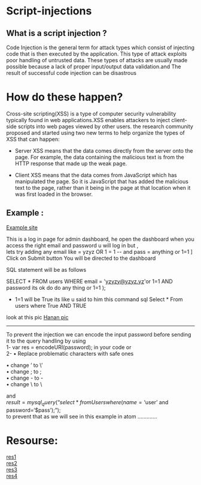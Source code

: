 # Script-injections
    
## What is a script injection ?  
Code Injection is the general term for attack types which consist of injecting code that is then executed by the application. This type of attack exploits poor handling of untrusted data. These types of attacks are usually made possible because a lack of proper input/output data validation.and The result of successful code injection can be disastrous


# How do these happen?  
 Cross-site scripting(XSS) is a type of computer security vulnerability typically found in web applications.XSS enables      attackers to inject client-side scripts into web pages viewed by other users. 
 the research community proposed and started using two new terms to help organize the types of XSS that can happen:

- Server XSS means that the data comes directly from the server onto the page. For example, the data containing the malicious text is from the HTTP response that made up the weak page.

- Client XSS means that the data comes from JavaScript which has manipulated the page. So it is JavaScript that has added the malicious text to the page, rather than it being in the page at that location when it was first loaded in the browser.



## Example :

[Example site](http://www.techpanda.org/dashboard.php) 

 This is a log in page for admin dashboard, he open the dashboard when you access the right email and password u will log in but ,  
lets try adding any email like  = yzyz OR 1 = 1 --  and pass  = anything or 1=1 ] Click on Submit button You will be directed to the dashboard

SQL statement will be as follows  

SELECT * FROM users WHERE email = 'yzyzy@yzyz.yz'or 1=1 AND password  its ok do do any thing or 1=1 );

* 1=1 will be True
its like u said to him  this command sql 
Select * From users where True AND TRUE

look at this pic 
[Hanan pic](https://scontent.fjrs2-1.fna.fbcdn.net/v/t35.0-12/25316978_2193330904227708_293400160_o.png?oh=618e8042a2ddbe757e8c0a2eab2c0723&oe=5A30E8F3)


***********************************
To prevent the injection we can encode the input password before sending it to the query handling by using     
1- var res = encodeURI(password); in your code  or     
2- • Replace problematic characters with safe ones  

• change ’ to \’  
• change ; to \;  
• change - to -  
• change \ to \    


and   
 $result = mysql_query(“select * from Users where(name=‘$user’ and password=‘$pass’);”);   
 to prevent that as we will see in this example in atom  .............  
 

# Resourse:   
[res1](https://en.wikipedia.org/wiki/Code_injection)  
[res2](https://www.youtube.com/watch?v=E1zvy7foYR4)  
[res3](http://www.itprotoday.com/software-development/script-injection-attacks)   
[res4](http://www.techpanda.org/dashboard.php)     
